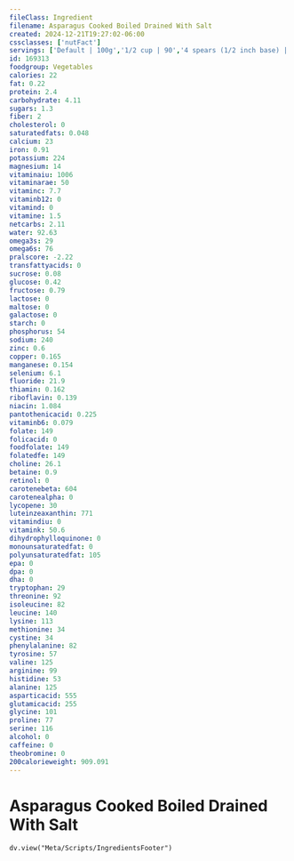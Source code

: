 ```yaml
---
fileClass: Ingredient
filename: Asparagus Cooked Boiled Drained With Salt
created: 2024-12-21T19:27:02-06:00
cssclasses: ['nutFact']
servings: ['Default | 100g','1/2 cup | 90','4 spears (1/2 inch base) | 60']
id: 169313
foodgroup: Vegetables
calories: 22
fat: 0.22
protein: 2.4
carbohydrate: 4.11
sugars: 1.3
fiber: 2
cholesterol: 0
saturatedfats: 0.048
calcium: 23
iron: 0.91
potassium: 224
magnesium: 14
vitaminaiu: 1006
vitaminarae: 50
vitaminc: 7.7
vitaminb12: 0
vitamind: 0
vitamine: 1.5
netcarbs: 2.11
water: 92.63
omega3s: 29
omega6s: 76
pralscore: -2.22
transfattyacids: 0
sucrose: 0.08
glucose: 0.42
fructose: 0.79
lactose: 0
maltose: 0
galactose: 0
starch: 0
phosphorus: 54
sodium: 240
zinc: 0.6
copper: 0.165
manganese: 0.154
selenium: 6.1
fluoride: 21.9
thiamin: 0.162
riboflavin: 0.139
niacin: 1.084
pantothenicacid: 0.225
vitaminb6: 0.079
folate: 149
folicacid: 0
foodfolate: 149
folatedfe: 149
choline: 26.1
betaine: 0.9
retinol: 0
carotenebeta: 604
carotenealpha: 0
lycopene: 30
luteinzeaxanthin: 771
vitamindiu: 0
vitamink: 50.6
dihydrophylloquinone: 0
monounsaturatedfat: 0
polyunsaturatedfat: 105
epa: 0
dpa: 0
dha: 0
tryptophan: 29
threonine: 92
isoleucine: 82
leucine: 140
lysine: 113
methionine: 34
cystine: 34
phenylalanine: 82
tyrosine: 57
valine: 125
arginine: 99
histidine: 53
alanine: 125
asparticacid: 555
glutamicacid: 255
glycine: 101
proline: 77
serine: 116
alcohol: 0
caffeine: 0
theobromine: 0
200calorieweight: 909.091
---
```


# Asparagus Cooked Boiled Drained With Salt

```dataviewjs
dv.view("Meta/Scripts/IngredientsFooter")
```